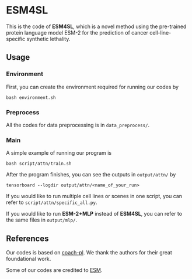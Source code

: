 # ESM4SL

This is the code of **ESM4SL**, which is a novel method using the pre-trained protein language model ESM-2 for the prediction of cancer cell-line-specific synthetic lethality.

## Usage 

### Environment
First, you can create the environment required for running our codes by
```
bash environment.sh
```

### Preprocess

All the codes for data preprocessing is in `data_preprocess/`.

### Main
A simple example of running our program is
```
bash script/attn/train.sh
```
After the program finishes, you can see the outputs in `output/attn/` by
```
tensorboard --logdir output/attn/<name_of_your_run>
```

If you would like to run multiple cell lines or scenes in one script, you can refer to `script/attn/specific_all.py`.

If you would like to run **ESM-2+MLP** instead of **ESM4SL**, you can refer to the same files in `output/mlp/`.

## References

Our codes is based on [coach-pl](https://github.com/DuskNgai/coach-pl). We thank the authors for their great foundational work.

Some of our codes are credited to [ESM](https://github.com/facebookresearch/esm).
